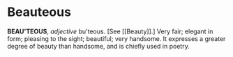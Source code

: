 # Beauteous

**BEAU'TEOUS**, _adjective_ bu'teous. \[See [[Beauty]].\] Very fair; elegant in form; pleasing to the sight; beautiful; very handsome. It expresses a greater degree of beauty than handsome, and is chiefly used in poetry.